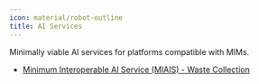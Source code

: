 ```yaml
---
icon: material/robot-outline
title: AI Services
---
```


Minimally viable AI services for platforms compatible with MIMs.

- [Minimum Interoperable AI Service (MIAIS) - Waste Collection](waste_collection.md)